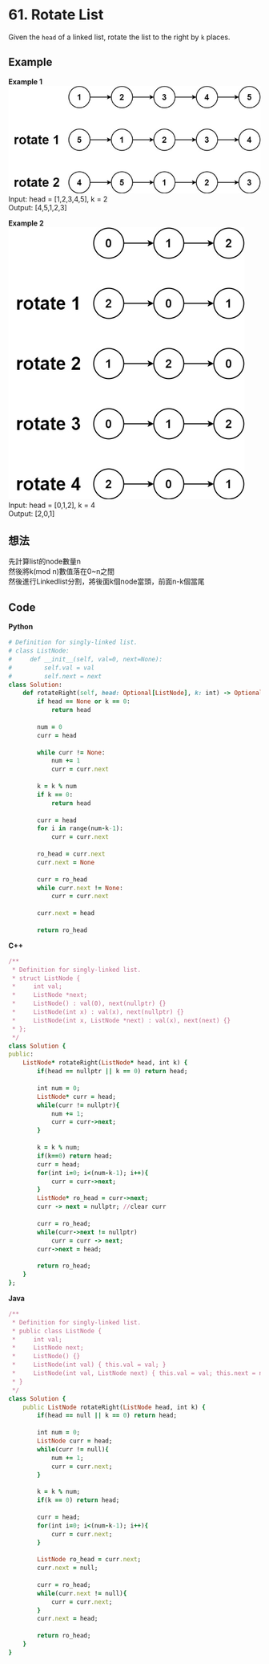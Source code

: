 # 61. Rotate List
Given the `head` of a linked list, rotate the list to the right by `k` places.  

## Example
**Example 1**  
![Image](https://github.com/Adalyne/Leetcode/blob/739541c2ee9b59f8b389e5ab8b5b749bf6773302/Linked%20List/Image/rotate1.jpg)  
Input: head = [1,2,3,4,5], k = 2  
Output: [4,5,1,2,3]  

**Example 2**  
![Image](https://github.com/Adalyne/Leetcode/blob/0fe277fc7c3f22b36293250193c5f556856ea0f6/Linked%20List/Image/roate2.jpg)  
Input: head = [0,1,2], k = 4  
Output: [2,0,1]  

## 想法
先計算list的node數量n  
然後將k(mod n)數值落在0~n之間  
然後進行Linkedlist分割，將後面k個node當頭，前面n-k個當尾  

## Code
**Python**
```ruby
# Definition for singly-linked list.
# class ListNode:
#     def __init__(self, val=0, next=None):
#         self.val = val
#         self.next = next
class Solution:
    def rotateRight(self, head: Optional[ListNode], k: int) -> Optional[ListNode]:
        if head == None or k == 0:
            return head

        num = 0
        curr = head

        while curr != None:
            num += 1
            curr = curr.next

        k = k % num
        if k == 0:
            return head
        
        curr = head
        for i in range(num-k-1):
            curr = curr.next

        ro_head = curr.next
        curr.next = None

        curr = ro_head
        while curr.next != None:
            curr = curr.next
        
        curr.next = head

        return ro_head
```
**C++**
```ruby
/**
 * Definition for singly-linked list.
 * struct ListNode {
 *     int val;
 *     ListNode *next;
 *     ListNode() : val(0), next(nullptr) {}
 *     ListNode(int x) : val(x), next(nullptr) {}
 *     ListNode(int x, ListNode *next) : val(x), next(next) {}
 * };
 */
class Solution {
public:
    ListNode* rotateRight(ListNode* head, int k) {
        if(head == nullptr || k == 0) return head;

        int num = 0;
        ListNode* curr = head;
        while(curr != nullptr){
            num += 1;
            curr = curr->next;
        }

        k = k % num;
        if(k==0) return head;
        curr = head;
        for(int i=0; i<(num-k-1); i++){
            curr = curr->next;
        }
        ListNode* ro_head = curr->next;
        curr -> next = nullptr; //clear curr
        
        curr = ro_head;
        while(curr->next != nullptr)
            curr = curr -> next;
        curr->next = head;

        return ro_head;        
    }
};
```
**Java**
```ruby
/**
 * Definition for singly-linked list.
 * public class ListNode {
 *     int val;
 *     ListNode next;
 *     ListNode() {}
 *     ListNode(int val) { this.val = val; }
 *     ListNode(int val, ListNode next) { this.val = val; this.next = next; }
 * }
 */
class Solution {
    public ListNode rotateRight(ListNode head, int k) {
        if(head == null || k == 0) return head;
        
        int num = 0;
        ListNode curr = head;
        while(curr != null){
            num += 1;
            curr = curr.next;
        }

        k = k % num;
        if(k == 0) return head;

        curr = head;
        for(int i=0; i<(num-k-1); i++){
            curr = curr.next;
        }

        ListNode ro_head = curr.next;
        curr.next = null;

        curr = ro_head;
        while(curr.next != null){
            curr = curr.next;
        }
        curr.next = head;

        return ro_head;
    }
}
```
